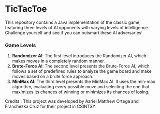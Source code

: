 # TicTacToe
This repository contains a Java implementation of the classic game, featuring three levels of AI opponents with varying levels of intelligence. Challenge yourself and see if you can outsmart these AI adversaries!

### Game Levels
  1. <b>Randomizer AI</b>: The first level introduces the Randomizer AI, which makes moves in a completely random manner.
  2. <b>Brute-Force AI</b>: The second level presents the Brute-Force AI, which follows a set of predefined rules to analyze the game board and make moves based on a brute force approach. 
  3. <b>MinMax AI</b>: The third level presents the MinMax AI. It uses the  min-max algorithm, evaluating every possible move and selecting the one that maximizes its chances of winning or minimizes its chances of losing.

Credits :
This project was developed by Azriel Matthew Ortega and Franchezka Cruz for their project in CSINTSY.
